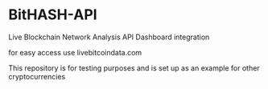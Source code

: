 # BitHASH-API
Live Blockchain Network Analysis API Dashboard integration

for easy access use livebitcoindata.com

This repository is for testing purposes and is set up as an example for other cryptocurrencies

